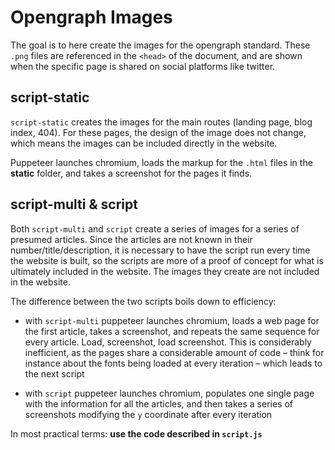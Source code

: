 # Opengraph Images

The goal is to here create the images for the opengraph standard. These `.png` files are referenced in the `<head>` of the document, and are shown when the specific page is shared on social platforms like twitter.

## script-static

`script-static` creates the images for the main routes (landing page, blog index, 404). For these pages, the design of the image does not change, which means the images can be included directly in the website.

Puppeteer launches chromium, loads the markup for the `.html` files in the **static** folder, and takes a screenshot for the pages it finds.

## script-multi & script

Both `script-multi` and `script` create a series of images for a series of presumed articles. Since the articles are not known in their number/title/description, it is necessary to have the script run every time the website is built, so the scripts are more of a proof of concept for what is ultimately included in the website. The images they create are not included in the website.

The difference between the two scripts boils down to efficiency:

- with `script-multi` puppeteer launches chromium, loads a web page for the first article, takes a screenshot, and repeats the same sequence for every article. Load, screenshot, load screenshot. This is considerably inefficient, as the pages share a considerable amount of code – think for instance about the fonts being loaded at every iteration – which leads to the next script

- with `script` puppeteer launches chromium, populates one single page with the information for all the articles, and then takes a series of screenshots modifying the `y` coordinate after every iteration

In most practical terms: **use the code described in `script.js`**
